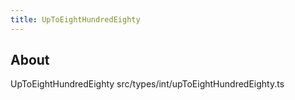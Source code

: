 ```yaml
---
title: UpToEightHundredEighty
---
```


## About

UpToEightHundredEighty src/types/int/upToEightHundredEighty.ts
